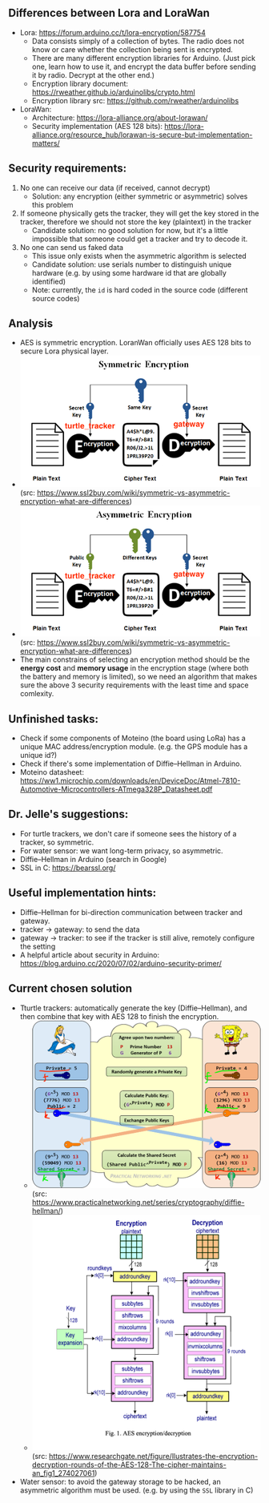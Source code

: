 ## Differences between Lora and LoraWan
 - Lora: https://forum.arduino.cc/t/lora-encryption/587754 
    - Data consists simply of a collection of bytes. The radio does not know or care whether the collection being sent is encrypted.
    - There are many different encryption libraries for Arduino. (Just pick one, learn how to use it, and encrypt the data buffer before sending it by radio. Decrypt at the other end.)
    - Encryption library document: https://rweather.github.io/arduinolibs/crypto.html 
    - Encryption library src: https://github.com/rweather/arduinolibs 
 - LoraWan: 
    - Architecture: https://lora-alliance.org/about-lorawan/ 
    - Security implementation (AES 128 bits): https://lora-alliance.org/resource_hub/lorawan-is-secure-but-implementation-matters/

## Security requirements:
 1. No one can receive our data (if received, cannot decrypt)
    - Solution: any encryption (either symmetric or asymmetric) solves this problem
 2. If someone physically gets the tracker, they will get the key stored in the tracker, therefore we should not store the key (plaintext) in the tracker 
    - Candidate solution: no good solution for now, but it's a little impossible that someone could get a tracker and try to decode it.
 3. No one can send us faked data 
    - This issue only exists when the asymmetric algorithm is selected
    - Candidate solution: use serials number to distinguish unique hardware (e.g. by using some hardware id that are globally identified)
    - Note: currently, the `id` is hard coded in the source code (different source codes) 

## Analysis
 - AES is symmetric encryption. LoranWan officially uses AES 128 bits to secure Lora physical layer.
 - ![](Symmetric-Encryption.png)  
 (src: https://www.ssl2buy.com/wiki/symmetric-vs-asymmetric-encryption-what-are-differences)
 - ![](Asymmetric-Encryption.png)  
 (src: https://www.ssl2buy.com/wiki/symmetric-vs-asymmetric-encryption-what-are-differences)
 - The main constrains of selecting an encryption method should be the **energy cost** and **memory usage** in the encryption stage (where both the battery and memory is limited), so we need an algorithm that makes sure the above 3 security requirements with the least time and space comlexity.


## Unfinished tasks: 
 - Check if some components of Moteino (the board using LoRa) has a unique MAC address/encryption module. (e.g. the GPS module has a unique id?)
 - Check if there's some implementation of Diffie–Hellman in Arduino.
 - Moteino datasheet:  
 https://ww1.microchip.com/downloads/en/DeviceDoc/Atmel-7810-Automotive-Microcontrollers-ATmega328P_Datasheet.pdf 

## Dr. Jelle's suggestions: 
 - For turtle trackers, we don't care if someone sees the history of a tracker, so symmetric.
 - For water sensor: we want long-term privacy, so asymmetric.
 - Diffie–Hellman in Arduino (search in Google)
 - SSL in C: https://bearssl.org/

## Useful implementation hints:
 - Diffie–Hellman for bi-direction communication between tracker and gateway.
  - tracker -> gateway: to send the data 
  - gateway -> tracker: to see if the tracker is still alive, remotely configure the setting
 - A helpful article about security in Arduino: https://blog.arduino.cc/2020/07/02/arduino-security-primer/

## Current chosen solution
- Tturtle trackers: automatically generate the key (Diffie–Hellman), and then combine that key with AES 128 to finish the encryption.
  - ![Diffie-Hellman](Diffie-Hellman.png)  
  (src: https://www.practicalnetworking.net/series/cryptography/diffie-hellman/)
  - ![AES 128](AES.png)  
  (src: https://www.researchgate.net/figure/llustrates-the-encryption-decryption-rounds-of-the-AES-128-The-cipher-maintains-an_fig1_274027061)
 - Water sensor: to avoid the gateway storage to be hacked, an asymmetric algorithm must be used. (e.g. by using the `SSL` library in C)
